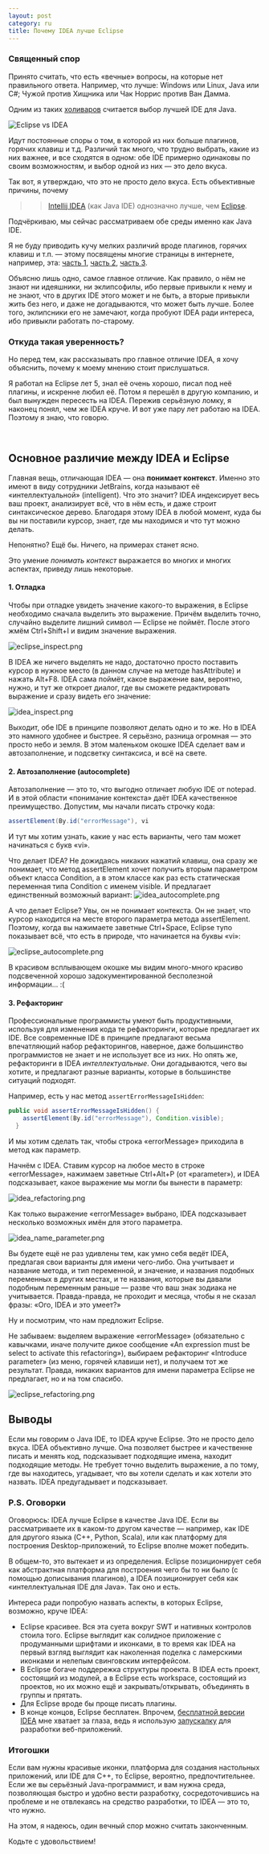```yaml
---
layout: post
category: ru
title: Почему IDEA лучше Eclipse
---
```


### Священный спор

Принято считать, что есть «вечные» вопросы, на которые нет правильного ответа. Например, что лучше: Windows или Linux, Java или C#; Чужой против Хищника или Чак Норрис против Ван Дамма. 

Одним из таких [холиваров](http://lurkmore.to/%D0%A5%D0%BE%D0%BB%D0%B8%D0%B2%D0%B0%D1%80/%D0%A1%D0%BF%D0%B8%D1%81%D0%BE%D0%BA_%D1%85%D0%BE%D0%BB%D0%B8%D0%B2%D0%B0%D1%80%D0%BE%D0%B2) считается выбор лучшей IDE для Java.
 
<!--more-->
 
![Eclipse vs IDEA](/public/img/eclipse_vs_idea_eng.png)

Идут постоянные споры о том, в которой из них больше плагинов, горячих клавиш и т.д. Различий так много, что трудно выбрать, какие из них важнее, и все сходятся в одном: обе IDE примерно одинаковы по своим возможностям, и выбор одной из них — это дело вкуса. 

Так вот, я утверждаю, что это не просто дело вкуса. Есть объективные причины, почему 

>> [Intellij IDEA](http://www.jetbrains.com/idea/) (как Java IDE) однозначно лучше, чем [Eclipse](http://www.eclipse.org/).
 
Подчёркиваю, мы сейчас рассматриваем обе среды именно как Java IDE. 

Я не буду приводить кучу мелких различий вроде плагинов, горячих клавиш и т.п. — этому посвящены многие страницы в интернете,
например, эта: [часть 1](http://arhipov.blogspot.com/2011/06/whats-cool-in-intellijidea-part-i.html), 
[часть 2](http://arhipov.blogspot.com/2011/07/whats-cool-in-intellijidea-part-ii-live.html), 
[часть 3](http://arhipov.blogspot.com/2011/08/whats-cool-in-intellijidea-part-iii.html).

Объясню лишь одно, самое главное отличие. Как правило, о нём не знают ни идеяшники, ни эклипсофилы, ибо первые 
привыкли к нему и не знают, что в других IDE этого может и не быть, а вторые привыкли жить без него, и даже не 
догадываются, что может быть лучше. Более того, эклипсники его не замечают, когда пробуют IDEA ради интереса, ибо 
привыкли работать по-старому.


### Откуда такая уверенность?

Но перед тем, как рассказывать про главное отличие IDEA, я хочу объяснить, почему к моему мнению стоит прислушаться.

Я работал на Eclipse лет 5, знал её очень хорошо, писал под неё плагины, и искренне любил её. 
Потом я перешёл в другую компанию, и был вынужден пересесть на IDEA. 
Пережив серьёзную ломку, я наконец понял, чем же IDEA круче. И вот уже пару лет работаю на IDEA. 
Поэтому я знаю, что говорю. 

<br>

## Основное различие между IDEA и Eclipse

Главная вещь, отличающая IDEA — она **понимает контекст**. 
Именно это имеют в виду сотрудники JetBrains, когда называют её «интеллектуальной» (intelligent). 
Что это значит? 
IDEA индексирует весь ваш проект, анализирует всё, что в нём есть, и даже строит синтаксическое дерево. 
Благодаря этому IDEA в любой момент, куда бы вы ни поставили курсор, знает, где мы находимся и что тут можно делать.

Непонятно? Ещё бы. Ничего, на примерах станет ясно.

Это умение _понимать контекст_ выражается во многих и многих аспектах, приведу лишь некоторые.

#### 1. Отладка
Чтобы при отладке увидеть значение какого-то выражения, в Eclipse необходимо сначала выделить это выражение. Причём выделить точно, случайно выделите лишний символ — Eclipse не поймёт. После этого жмём Ctrl+Shift+I и видим значение выражения.

![eclipse_inspect.png](/public/img/eclipse_inspect.png)

В IDEA же ничего выделять не надо, достаточно просто поставить курсор в нужное место (в данном случае на методе hasAttribute) и нажать Alt+F8. IDEA сама поймёт, какое выражение вам, вероятно, нужно, и тут же откроет диалог, где вы сможете редактировать выражение и сразу видеть его значение: 

![idea_inspect.png](/public/img/idea_inspect.png)

Выходит, обе IDE в принципе позволяют делать одно и то же. Но в IDEA это намного удобнее и быстрее. Я серьёзно, разница огромная — это просто небо и земля. В этом маленьком окошке IDEA сделает вам и автозаполнение, и подсветку синтаксиса, и всё на свете. 

#### 2. Автозаполнение (autocomplete)
Автозаполнение — это то, что выгодно отличает любую IDE от notepad. И в этой области «понимание контекста» даёт IDEA качественное преимущество. Допустим, мы начали писать строчку кода:

```java
assertElement(By.id("errorMessage"), vi
```

И тут мы хотим узнать, какие у нас есть варианты, чего там может начинаться с букв «vi». 

Что делает IDEA? Не дожидаясь никаких нажатий клавиш, она сразу же понимает, что метод assertElement хочет получить вторым параметром объект класса Condition, а в этом классе как раз есть статическая переменная типа Condition с именем visible. И предлагает единственный возможный вариант:
![idea_autocomplete.png](/public/img/idea_autocomplete.png)

А что делает Eclipse? Увы, он не понимает контекста. 
Он не знает, что курсор находится на месте второго параметра метода assertElement. 
Поэтому, когда вы нажимаете заветные Ctrl+Space, Eclipse тупо показывает всё, что есть в природе, что начинается на буквы «vi»:

![eclipse_autocomplete.png](/public/img/eclipse_autocomplete.png)

В красивом всплывающем окошке мы видим много-много красиво подсвеченной хорошо задокументированной бесполезной информации... :(

#### 3. Рефакторинг
Профессиональные программисты умеют быть продуктивными, используя для изменения кода те рефакторинги, которые предлагает их IDE. 
Все современные IDE в принципе предлагают весьма впечатляющий набор рефакторингов, наверное, даже большинство 
программистов не знает и не использует все из них. Но опять же, рефакторинги в IDEA _интеллектуальные_. Они догадываются, 
чего вы хотите, и предлагают разные варианты, которые в большинстве ситуаций подходят. 

Например, есть у нас метод `assertErrorMessageIsHidden`:

```java
public void assertErrorMessageIsHidden() {
    assertElement(By.id("errorMessage"), Condition.visible);
  }
```
  
И мы хотим сделать так, чтобы строка «errorMessage» приходила в метод как параметр. 

Начнём с IDEA. Ставим курсор на любое место в строке «errorMessage», нажимаем заветные Ctrl+Alt+P (от «parameter»), и 
IDEA подсказывает, какое выражение мы могли бы вынести в параметр:

![idea_refactoring.png](/public/img/idea_refactoring.png)

Как только выражение «errorMessage» выбрано, IDEA подсказывает несколько возможных имён для этого параметра. 

![idea_name_parameter.png](/public/img/idea_name_parameter.png)

Вы будете ещё не раз удивлены тем, как умно себя ведёт IDEA, предлагая свои варианты для имени чего-либо. 
Она учитывает и название метода, и тип переменной, и значение, и названия подобных переменных в других местах, и те 
названия, которые вы давали подобным переменным раньше — разве что ваш знак зодиака не учитывается. 
Правда-правда, не проходит и месяца, чтобы я не сказал фразы: «Ого, IDEA и это умеет?»

Ну и посмотрим, что нам предложит Eclipse. 

Не забываем: выделяем выражение «errorMessage» (обязательно с кавычками, иначе получите дикое сообщение 
«An expression must be select to activate this refactoring»), выбираем рефакторинг «Introduce parameter» 
(из меню, горячей клавиши нет), и получаем тот же результат. Правда, никаких вариантов для имени параметра Eclipse не 
предлагает, но и на том спасибо.

![eclipse_refactoring.png](/public/img/eclipse_refactoring.png)

## Выводы
Если мы говорим о Java IDE, то IDEA круче Eclipse. Это не просто дело вкуса. IDEA объективно лучше. 
Она позволяет быстрее и качественне писать и менять код, подсказывает подходящие имена, находит подходящие методы. 
Не требует точно выделить выражение, а по тому, где вы находитесь, угадывает, что вы хотели сделать и как хотели это назвать. 
IDEA предугадывает и подсказывает. 


### P.S. Оговорки
Оговорюсь: IDEA лучше Eclipse в качестве Java IDE. Если вы рассматриваете их в каком-то другом качестве — например, как IDE для другого языка (C++, Python, Scala), или как платформу для построения Desktop-приложений, то Eclipse вполне может победить. 

В общем-то, это вытекает и из определения. Eclipse позиционирует себя как абстрактная платформа для построения чего бы то ни было (с помощью дописывания плагинов), а IDEA позиционирует себя как «интеллектуальная IDE для Java». Так оно и есть. 

Интереса ради попробую назвать аспекты, в которых Eclipse, возможно, круче IDEA:

* Eclipse красивее. Вся эта суета вокруг SWT и нативных контролов стоила того. 
Eclipse выглядит как солидное приложение с продуманными шрифтами и иконками, в то время как IDEA на первый взгляд выглядит как наколенная поделка с ламерскими иконками и нелепым свинговским интерфейсом.
* В Eclipse богаче поддережка структуры проекта. В IDEA есть проект, состоящий из модулей, а в Eclipse есть workspace, состоящий из проектов, но их можно ещё и закрывать/открывать, объединять в группы и прятать.
* Для Eclipse вроде бы проще писать плагины.
* В конце концов, Eclipse бесплатен. 
Впрочем, [бесплатной версии IDEA](http://www.jetbrains.com/idea/features/editions_comparison_matrix.html?IC) мне хватает 
за глаза, ведь я использую [запускалку](http://habrahabr.ru/blogs/java/126066/) для разработки веб-приложений.

### Итогошки

Если вам нужны красивые иконки, платформа для создания настольных приложений, или IDE для C++, то Eclipse, вероятно, предпочтительнее. Если же вы серьёзный Java-программист, и вам нужна среда, позволяющая быстро и удобно вести разработку, сосредоточившись на проблеме и не отвлекаясь на средство разработки, то IDEA — это то, что нужно. 

На этом, я надеюсь, один вечный спор можно считать законченным.

Кодьте с удовольствием!